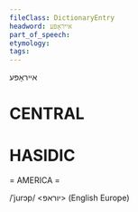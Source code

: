 ```yaml
---
fileClass: DictionaryEntry
headword: אייראָפּע
part_of_speech: 
etymology: 
tags: 
---
```

אייראָפּע

CENTRAL
========

HASIDIC
=======
= AMERICA = 

/ˈjurɔp/ <יוראפ> (English Europe)